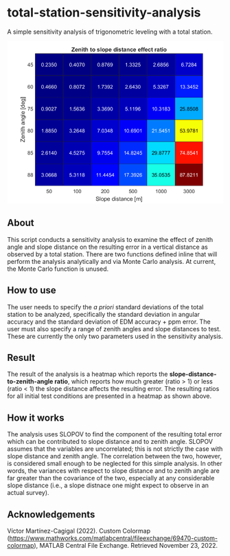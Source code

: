# total-station-sensitivity-analysis
A simple sensitivity analysis of trigonometric leveling with a total station.

![A heatmap showing the slope-distance-to-zenith-angle ratios for all given test conditions.](example_heatmap.png)

## About
This script conducts a sensitivity analysis to examine the effect of zenith angle and slope distance on the resulting error in a vertical distance as observed by a total station. There are two functions defined inline that will perform the analysis analytically and via Monte Carlo analysis. At current, the Monte Carlo function is unused.

## How to use
The user needs to specify the *a priori* standard deviations of the total station to be analyzed, specifically the standard deviation in angular accuracy and the standard deviation of EDM accuracy + ppm error. The user must also specify a range of zenith angles and slope distances to test. These are currently the only two parameters used in the sensitivity analysis.

## Result
The result of the analysis is a heatmap which reports the **slope-distance-to-zenith-angle ratio**, which reports how much greater (ratio > 1) or less (ratio < 1) the slope distance affects the resulting error. The resulting ratios for all initial test conditions are presented in a heatmap as shown above.

## How it works
The analysis uses SLOPOV to find the component of the resulting total error which can be contributed to slope distance and to zenith angle. SLOPOV assumes that the variables are uncorrelated; this is not strictly the case with slope distance and zenith angle. The correlation between the two, however, is considered small enough to be neglected for this simple analysis. In other words, the variances with respect to slope distance and to zenith angle are far greater than the covariance of the two, especially at any considerable slope distance (i.e., a slope distnace one might expect to observe in an actual survey).

## Acknowledgements
Víctor Martínez-Cagigal (2022). Custom Colormap (https://www.mathworks.com/matlabcentral/fileexchange/69470-custom-colormap), MATLAB Central File Exchange. Retrieved November 23, 2022. 

